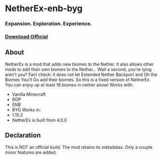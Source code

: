 # NetherEx-enb-byg

### Expansion. Exploration. Experience.
### [Download Official](http://minecraft.curseforge.com/projects/netherex/files)

## About
NetherEx is a mod that adds new biomes to the Nether. It also allows other mods to add their own biomes to the Nether...
Wait a second, you're lying aren't you? Fact check: it does not let Extended Nether Backport and Oh the Biomes You'll Go add their biomes.
So this is a fixed version of NetherEx. You can enjoy up at least 18 biomes in nether alone!
Works with:
- Vanilla Minecraft
- BOP
- ENB
- BYG
Works in:
- 1.15.2
- NetherEx is built from 4.0.0

## Declaration
This is NOT an official build. The mod retains its metadatas. Only a couple minor features are added.
